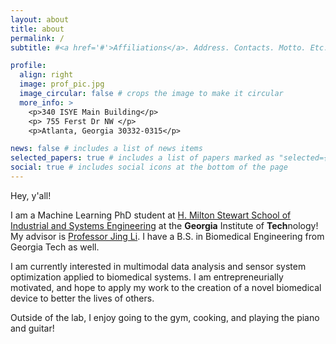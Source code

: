 ```yaml
---
layout: about
title: about
permalink: /
subtitle: #<a href='#'>Affiliations</a>. Address. Contacts. Motto. Etc.

profile:
  align: right
  image: prof_pic.jpg
  image_circular: false # crops the image to make it circular
  more_info: >
    <p>340 ISYE Main Building</p>
    <p> 755 Ferst Dr NW </p>
    <p>Atlanta, Georgia 30332-0315</p>

news: false # includes a list of news items
selected_papers: true # includes a list of papers marked as "selected={true}"
social: true # includes social icons at the bottom of the page
---
```


Hey, y'all!

I am a Machine Learning PhD student at [H. Milton Stewart School of Industrial and Systems Engineering](https://www.isye.gatech.edu/) at the <b>Georgia</b> Institute of <b>Tech</b>nology! My advisor is [Professor Jing Li](https://sites.gatech.edu/jing-li/). I have a B.S. in Biomedical Engineering from Georgia Tech as well. 

I am currently interested in multimodal data analysis and sensor system optimization applied to biomedical systems. I am entrepreneurially motivated, and hope to apply my work to the creation of a novel biomedical device to better the lives of others. 

Outside of the lab, I enjoy going to the gym, cooking, and playing the piano and guitar!
